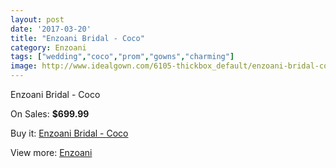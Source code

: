 ```yaml
---
layout: post
date: '2017-03-20'
title: "Enzoani Bridal - Coco"
category: Enzoani
tags: ["wedding","coco","prom","gowns","charming"]
image: http://www.idealgown.com/6105-thickbox_default/enzoani-bridal-coco.jpg
---
```

Enzoani Bridal - Coco

On Sales: **$699.99**
<a href="https://www.idealgown.com/en/enzoani/2644-enzoani-bridal-coco.html"><amp-img layout="responsive" width="600" height="600" src="//www.idealgown.com/6105-thickbox_default/enzoani-bridal-coco.jpg" alt="Enzoani Bridal - Coco 0" /></a>

Buy it: [Enzoani Bridal - Coco](https://www.idealgown.com/en/enzoani/2644-enzoani-bridal-coco.html "Enzoani Bridal - Coco")

View more: [Enzoani](https://www.idealgown.com/en/32-enzoani "Enzoani")